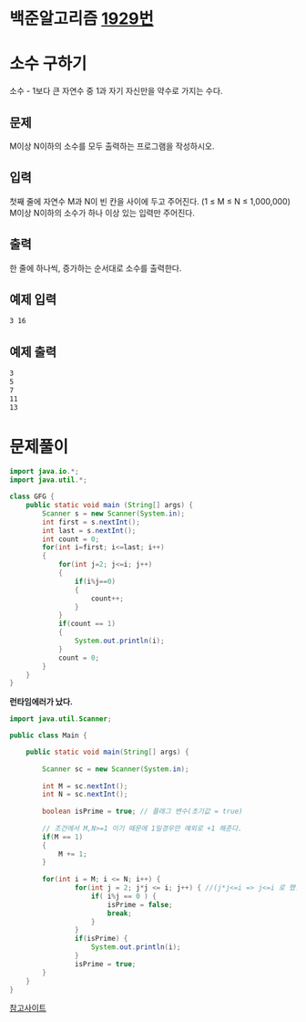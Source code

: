 # 백준알고리즘 [1929번](https://www.acmicpc.net/problem/1929)



# 소수 구하기

소수 - 1보다 큰 자연수 중 1과 자기 자신만을 약수로 가지는 수다.

## 문제

M이상 N이하의 소수를 모두 출력하는 프로그램을 작성하시오.

## 입력

첫째 줄에 자연수 M과 N이 빈 칸을 사이에 두고 주어진다. (1 ≤ M ≤ N ≤ 1,000,000) M이상 N이하의 소수가 하나 이상 있는 입력만 주어진다.

## 출력

한 줄에 하나씩, 증가하는 순서대로 소수를 출력한다.

## 예제 입력

```bash
3 16
```

## 예제 출력

```bash
3
5
7
11
13
```







# 문제풀이

```java
import java.io.*;
import java.util.*;

class GFG {
	public static void main (String[] args) {
		Scanner s = new Scanner(System.in); 
		int first = s.nextInt();
		int last = s.nextInt();
		int count = 0;
		for(int i=first; i<=last; i++)
		{
		    for(int j=2; j<=i; j++)
		    {
		        if(i%j==0)
		        {
		            count++;
		        }
		    }
		    if(count == 1)
		    {
		        System.out.println(i);
		    }
		    count = 0;
		}
	}
}
```



**런타임에러가 났다.**



```java
import java.util.Scanner;

public class Main {

	public static void main(String[] args) {
		
		Scanner sc = new Scanner(System.in);
		
		int M = sc.nextInt();
		int N = sc.nextInt();
		
		boolean isPrime = true; // 플래그 변수(초기값 = true)
		
        // 조건에서 M,N>=1 이기 때문에 1일경우만 예외로 +1 해준다.
		if(M == 1) 
        {
			M += 1;
		}
        	
		for(int i = M; i <= N; i++) {
				for(int j = 2; j*j <= i; j++) { //(j*j<=i => j<=i 로 했을 시 시간초과)
					if( i%j == 0 ) {
						isPrime = false;
						break;
					}
				}
				if(isPrime) {
					System.out.println(i);
				}
				isPrime = true;	
		}
	}
}
```

[참고사이트](https://lordofkangs.tistory.com/111)
